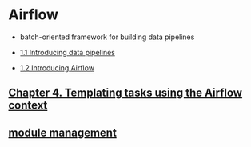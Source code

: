 # Airflow

- batch-oriented framework for building data pipelines

- [1.1 Introducing data pipelines](./ch1/1.1_Introducing_data_pipeline.md)

- [1.2 Introducing Airflow](./ch1/1.2_Introducing_Airflow.md)


## [Chapter 4. Templating tasks using the Airflow context](./ch4)

## [module management](Module_management.md)